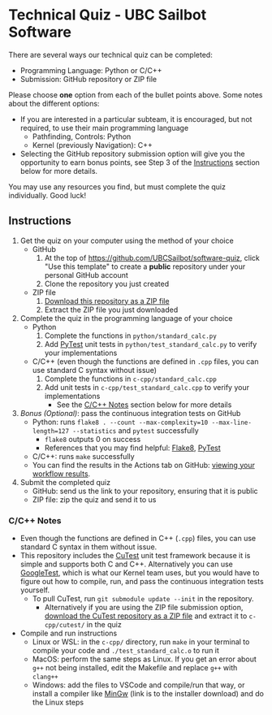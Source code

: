 # Technical Quiz - UBC Sailbot Software

There are several ways our technical quiz can be completed:

- Programming Language: Python or C/C++
- Submission: GitHub repository or ZIP file

Please choose **one** option from each of the bullet points above. Some notes about the different options:

- If you are interested in a particular subteam, it is encouraged, but not required, to use their main programming language
    - Pathfinding, Controls: Python
    - Kernel (previously Navigation): C++
- Selecting the GitHub repository submission option will give you the opportunity to earn bonus points,
see Step 3 of the [Instructions](#instructions) section below for more details.

You may use any resources you find, but must complete the quiz individually. Good luck!

## Instructions

1. Get the quiz on your computer using the method of your choice
    - GitHub
        1. At the top of https://github.com/UBCSailbot/software-quiz, click "Use this template" to create a **public** repository under your personal GitHub account
        2. Clone the repository you just created
    - ZIP file
        1. [Download this repository as a ZIP file](https://github.com/UBCSailbot/software-quiz/archive/refs/heads/master.zip)
        2. Extract the ZIP file you just downloaded
2. Complete the quiz in the programming language of your choice
    - Python
        1. Complete the functions in `python/standard_calc.py`
        2. Add [PyTest](https://docs.pytest.org/en/6.2.x/getting-started.html) unit tests in `python/test_standard_calc.py` to verify your implementations
    - C/C++ (even though the functions are defined in `.cpp` files, you can use standard C syntax without issue)
        1. Complete the functions in `c-cpp/standard_calc.cpp`
        2. Add unit tests in `c-cpp/test_standard_calc.cpp` to verify your implementations
            * See the [C/C++ Notes](#cc-notes) section below for more details
3. *Bonus (Optional)*: pass the continuous integration tests on GitHub
    - Python: runs `flake8 . --count --max-complexity=10 --max-line-length=127 --statistics` and `pytest` successfully
        - `flake8` outputs 0 on success
        - References that you may find helpful: [Flake8](https://flake8.pycqa.org/en/latest/), [PyTest](https://docs.pytest.org/en/6.2.x/getting-started.html)
    - C/C++: runs `make` successfully
    - You can find the results in the Actions tab on GitHub: [viewing your workflow results](https://docs.github.com/en/actions/quickstart#viewing-your-workflow-results).
4. Submit the completed quiz
    - GitHub: send us the link to your repository, ensuring that it is public
    - ZIP file: zip the quiz and send it to us

### C/C++ Notes

- Even though the functions are defined in C++ (`.cpp`) files, you can use standard C syntax in them without issue.
- This repository includes the [CuTest](https://github.com/ennorehling/cutest) unit test framework because
it is simple and supports both C and C++. Alternatively you can use [GoogleTest](https://github.com/google/googletest),
which is what our Kernel team uses, but you would have to figure out how to compile, run, and pass the continuous integration tests yourself.
    - To pull CuTest, run `git submodule update --init` in the repository.
        - Alternatively if you are using the ZIP file submission option, [download the CuTest repository as a ZIP file](https://github.com/ennorehling/cutest/archive/refs/heads/master.zip) and extract it to `c-cpp/cutest/` in the quiz
- Compile and run instructions
    - Linux or WSL: in the `c-cpp/` directory, run `make` in your terminal to compile your code and `./test_standard_calc.o` to run it
    - MacOS: perform the same steps as Linux. If you get an error about `g++` not being installed, edit the Makefile and replace `g++` with `clang++`
    - Windows: add the files to VSCode and compile/run that way, or install a compiler like
    [MinGw](https://sourceforge.net/projects/mingw-w64/files/Toolchains%20targetting%20Win32/Personal%20Builds/mingw-builds/installer/mingw-w64-install.exe) (link is to the installer download) and do the Linux steps
